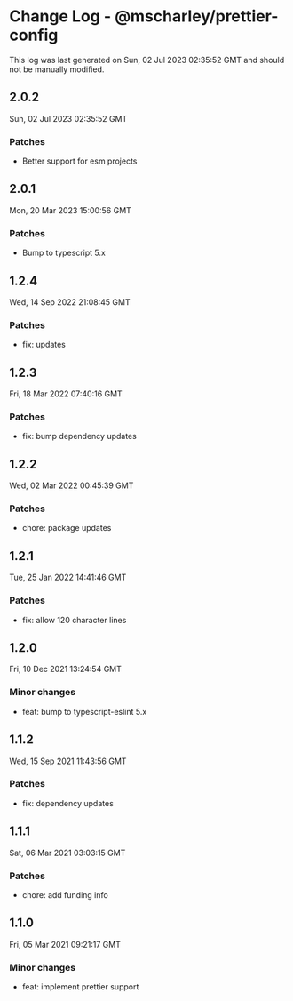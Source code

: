 # Change Log - @mscharley/prettier-config

This log was last generated on Sun, 02 Jul 2023 02:35:52 GMT and should not be manually modified.

## 2.0.2
Sun, 02 Jul 2023 02:35:52 GMT

### Patches

- Better support for esm projects

## 2.0.1
Mon, 20 Mar 2023 15:00:56 GMT

### Patches

- Bump to typescript 5.x

## 1.2.4
Wed, 14 Sep 2022 21:08:45 GMT

### Patches

- fix: updates

## 1.2.3
Fri, 18 Mar 2022 07:40:16 GMT

### Patches

- fix: bump dependency updates

## 1.2.2
Wed, 02 Mar 2022 00:45:39 GMT

### Patches

- chore: package updates

## 1.2.1
Tue, 25 Jan 2022 14:41:46 GMT

### Patches

- fix: allow 120 character lines

## 1.2.0
Fri, 10 Dec 2021 13:24:54 GMT

### Minor changes

- feat: bump to typescript-eslint 5.x

## 1.1.2
Wed, 15 Sep 2021 11:43:56 GMT

### Patches

- fix: dependency updates

## 1.1.1
Sat, 06 Mar 2021 03:03:15 GMT

### Patches

- chore: add funding info

## 1.1.0
Fri, 05 Mar 2021 09:21:17 GMT

### Minor changes

- feat: implement prettier support


